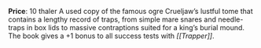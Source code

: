 **Price**: 10 thaler
A used copy of the famous ogre Crueljaw’s lustful tome that contains a lengthy record of traps, from simple mare snares and needle-traps in box lids to massive contraptions suited for a king’s burial mound. The book gives a +1 bonus to all success tests with *[[Trapper]]*.